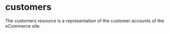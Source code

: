 # customers
The customers resource is a representation of the customer accounts of the eCommerce site.
